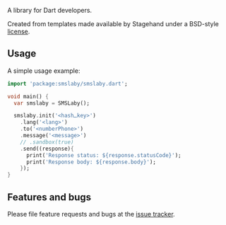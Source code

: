 A library for Dart developers.

Created from templates made available by Stagehand under a BSD-style
[license](https://github.com/dart-lang/stagehand/blob/master/LICENSE).

## Usage

A simple usage example:

```dart
import 'package:smslaby/smslaby.dart';

void main() {
  var smslaby = SMSLaby();

  smslaby.init('<hashـkey>')
    .lang('<lang>')
    .to('<numberPhone>')
    .message('<message>')
    // .sandbox(true)
    .send((response){
      print('Response status: ${response.statusCode}');
      print('Response body: ${response.body}');
    });
}
```

## Features and bugs

Please file feature requests and bugs at the [issue tracker][tracker].

[tracker]: https://github.com/FoxLaby/smslaby-dart-client/issues/replaceme